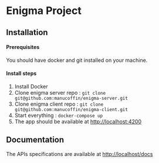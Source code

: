 # Enigma Project

## Installation
#### Prerequisites
You should have docker and git installed on your machine.

#### Install steps
1. Install Docker
1. Clone enigma server repo : `git clone git@github.com:manucoffin/enigma-server.git`
1. Clone enigma client repo : `git clone git@github.com:manucoffin/enigma-client.git`
1. Start everything : `docker-compose up`
1. The app should be available at [http://localhost:4200](http://localhost:4200)

## Documentation
The APIs specifications are available at [http://localhost/docs](http://localhost/docs)
